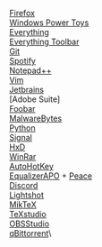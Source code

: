 [Firefox](https://www.mozilla.org/en-US/firefox/new/)\
[Windows Power Toys](https://github.com/microsoft/PowerToys)\
[Everything](https://www.voidtools.com/)\
[Everything Toolbar](https://github.com/stnkl/EverythingToolbar)\
[Git](https://git-scm.com/)\
[Spotify](https://open.spotify.com/)\
[Notepad++](https://notepad-plus-plus.org/)\
[Vim](https://www.vim.org/download.php)\
[Jetbrains](https://www.jetbrains.com/)\
[Adobe Suite]\
[Foobar](https://www.foobar2000.org/)\
[MalwareBytes](https://www.malwarebytes.com/)\
[Python](https://www.python.org/)\
[Signal](https://www.signal.org/)\
[HxD](https://mh-nexus.de/en/hxd/)\
[WinRar](https://www.win-rar.com/start.html?&L=0)\
[AutoHotKey](https://www.autohotkey.com/)\
[EqualizerAPO](https://equalizerapo.com/) + [Peace](https://sourceforge.net/projects/peace-equalizer-apo-extension/)\
[Discord](https://www.discord.app/)\
[Lightshot](https://lightshot.co/en/index.html)\
[MikTeX](https://miktex.org/)\
[TeXstudio](https://www.texstudio.org/)\
[OBSStudio](https://obsproject.com/)\
[qBittorrent](https://www.qbittorrent.org/)\
